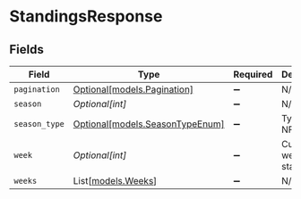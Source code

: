 # StandingsResponse


## Fields

| Field                                                          | Type                                                           | Required                                                       | Description                                                    | Example                                                        |
| -------------------------------------------------------------- | -------------------------------------------------------------- | -------------------------------------------------------------- | -------------------------------------------------------------- | -------------------------------------------------------------- |
| `pagination`                                                   | [Optional[models.Pagination]](../models/pagination.md)         | :heavy_minus_sign:                                             | N/A                                                            |                                                                |
| `season`                                                       | *Optional[int]*                                                | :heavy_minus_sign:                                             | N/A                                                            |                                                                |
| `season_type`                                                  | [Optional[models.SeasonTypeEnum]](../models/seasontypeenum.md) | :heavy_minus_sign:                                             | Type of NFL season                                             | REG                                                            |
| `week`                                                         | *Optional[int]*                                                | :heavy_minus_sign:                                             | Current week for standings                                     |                                                                |
| `weeks`                                                        | List[[models.Weeks](../models/weeks.md)]                       | :heavy_minus_sign:                                             | N/A                                                            |                                                                |